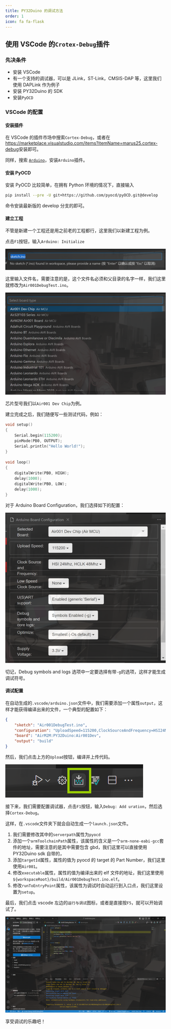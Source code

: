 ```yaml
---
title: PY32Duino 的调试方法
order: 1
icon: fa fa-flask
---
```


## 使用 VSCode 的`Crotex-Debug`插件

### 先决条件

- 安装 VSCode
- 有一个支持的调试器，可以是 JLink，ST-Link，CMSIS-DAP 等，这里我们使用 DAPLink 作为例子
- 安装 PY32Duino 的 SDK
- 安装`PyOCD`

### VSCode 的配置

#### 安装插件

在 VSCode 的插件市场中搜索`Cortex-Debug`，或者在<https://marketplace.visualstudio.com/items?itemName=marus25.cortex-debug>安装即可。

同样，搜索 [`Arduino`](https://marketplace.visualstudio.com/items?itemName=vsciot-vscode.vscode-arduino)，安装`Arduino`插件。

#### 安装 PyOCD

安装 PyOCD 比较简单，在拥有 Python 环境的情况下，直接输入

```bash
pip install --pre -U git+https://github.com/pyocd/pyOCD.git@develop
```

命令安装最新版的 develop 分支的即可。

#### 建立工程

不管是新建一个工程还是用之前老的工程都行，这里我们以新建工程为例。

点击`F1`按钮，输入`Arduino: Initialize`

![](image/2023-10-05-01-11-32.png)

这里输入文件名，需要注意的是，这个文件名必须和父目录的名字一样，我们这里就修改为`Air001DebugTest.ino`。

![](image/2023-10-05-01-12-37.png)

芯片型号我们以`Air001 Dev Chip`为例。

建立完成之后，我们随便写一些测试代码，例如：

```cpp
void setup()
{
    Serial.begin(115200);
    pinMode(PB0, OUTPUT);
    Serial.println("Hello World!");
}

void loop()
{
    digitalWrite(PB0, HIGH);
    delay(1000);
    digitalWrite(PB0, LOW);
    delay(1000);
}
```

对于 Arduino Board Configuration，我们选择如下的配置：

![](image/2023-10-05-01-16-17.png)

切记，Debug symbols and logs 选项中一定要选择有带`-g`的选项，这样才能生成调试符号。

#### 调试配置

在自动生成的`.vscode/arduino.json`文件中，我们需要添加一个属性`output`，这样才能获得编译出来的文件，一个典型的配置如下：

```json
{
    "sketch": "Air001DebugTest.ino",
    "configuration": "UploadSpeed=115200,ClockSourceAndFrequency=HSI24M_HCLK48M,LowSpeedClockSource=None,xserial=generic,dbg=enable_sym,opt=osstd,SupplyVoltage=3V3,BootConnection=defaule",
    "board": "AirM2M:PY32Duino:Air001Dev",
    "output": "build"
}
```

然后，我们点击上方的`Upload`按钮，编译并上传代码。

![](image/2023-10-05-01-23-50.png)

接下来，我们需要配置调试器，点击`F1`按钮，输入`Debug: Add uration`，然后选择`Cortex-Debug`。

这样，在`.vscode`文件夹下就会自动生成一个`launch.json`文件。
01. 我们需要修改其中的`serverpath`属性为`pyocd`
2.  添加一个`armToolchainPath`属性，该属性的含义是一个`arm-none-eabi-gcc`套件的地址，需要注意的是其中需要包含 gbd，我们这里可以直接使用 PY32Duino sdk 自带的，
3.  添加`targetId`属性，属性的值为 pyocd 的 target 的 Part Number，我们这里使用`Air001`。
4.  修改`executable`属性，属性的值为编译出来的 elf 文件的地址，我们这里使用`${workspaceRoot}/build/Air001DebugTest.ino.elf`。
5.  修改`runToEntryPoint`属性，该属性为调试时自动运行到入口点，我们这里设置为`setup`。

最后，我们点击 vscode 左边的`运行与调试`图标，或者是直接按`F5`，就可以开始调试了。

![](image/2023-10-05-01-35-12.png)

享受调试的乐趣吧！
